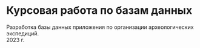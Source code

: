 # Курсовая работа по базам данных
Разработка базы данных приложения по организации археологических экспедиций.  
2023 г.
